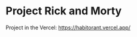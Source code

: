 # Project Rick and Morty

<p>Project in the Vercel: <a href="https://habitorant.vercel.app/" >https://habitorant.vercel.app/</a></p>
